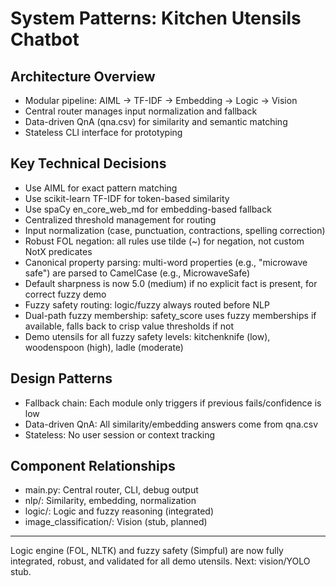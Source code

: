 # System Patterns: Kitchen Utensils Chatbot

## Architecture Overview
- Modular pipeline: AIML → TF-IDF → Embedding → Logic → Vision
- Central router manages input normalization and fallback
- Data-driven QnA (qna.csv) for similarity and semantic matching
- Stateless CLI interface for prototyping

## Key Technical Decisions
- Use AIML for exact pattern matching
- Use scikit-learn TF-IDF for token-based similarity
- Use spaCy en_core_web_md for embedding-based fallback
- Centralized threshold management for routing
- Input normalization (case, punctuation, contractions, spelling correction)
- Robust FOL negation: all rules use tilde (~) for negation, not custom NotX predicates
- Canonical property parsing: multi-word properties (e.g., "microwave safe") are parsed to CamelCase (e.g., MicrowaveSafe)
- Default sharpness is now 5.0 (medium) if no explicit fact is present, for correct fuzzy demo
- Fuzzy safety routing: logic/fuzzy always routed before NLP
- Dual-path fuzzy membership: safety_score uses fuzzy memberships if available, falls back to crisp value thresholds if not
- Demo utensils for all fuzzy safety levels: kitchenknife (low), woodenspoon (high), ladle (moderate)

## Design Patterns
- Fallback chain: Each module only triggers if previous fails/confidence is low
- Data-driven QnA: All similarity/embedding answers come from qna.csv
- Stateless: No user session or context tracking

## Component Relationships
- main.py: Central router, CLI, debug output
- nlp/: Similarity, embedding, normalization
- logic/: Logic and fuzzy reasoning (integrated)
- image_classification/: Vision (stub, planned) 

---

Logic engine (FOL, NLTK) and fuzzy safety (Simpful) are now fully integrated, robust, and validated for all demo utensils. Next: vision/YOLO stub. 